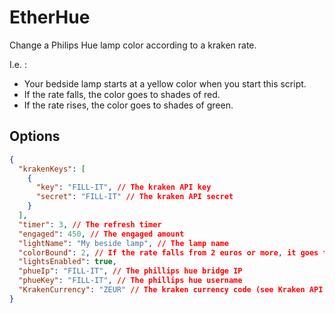 EtherHue
========

Change a Philips Hue lamp color according to a kraken rate.

I.e. :

- Your bedside lamp starts at a yellow color when you start this script.
- If the rate falls, the color goes to shades of red.
- If the rate rises, the color goes to shades of green.

## Options

```json
{
  "krakenKeys": [
    {
      "key": "FILL-IT", // The kraken API key
      "secret": "FILL-IT" // The kraken API secret
    }
  ],
  "timer": 3, // The refresh timer
  "engaged": 450, // The engaged amount
  "lightName": "My beside lamp", // The lamp name
  "colorBound": 2, // If the rate falls from 2 euros or more, it goes to the straight red, if it rises from 2 euros or more, it goes to the straight green. Between, it shade.
  "lightsEnabled": true,
  "phueIp": "FILL-IT", // The phillips hue bridge IP
  "phueKey": "FILL-IT", // The phillips hue username
  "KrakenCurrency": "ZEUR" // The kraken currency code (see Kraken API for more)
}
```
